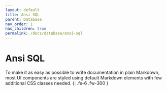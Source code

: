 ```yaml
---
layout: default
title: Ansi SQL
parent: Database
nav_order: 1
has_children: true
permalink: /docs/database/ansi-sql
---
```


# Ansi SQL

To make it as easy as possible to write documentation in plain Markdown, most UI components are styled using default Markdown elements with few additional CSS classes needed.
{: .fs-6 .fw-300 }
